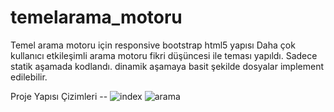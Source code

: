 # temelarama_motoru
Temel arama motoru için responsive bootstrap html5 yapısı
Daha çok kullanıcı etkileşimli arama motoru fikri düşüncesi ile teması yapıldı.
Sadece statik aşamada kodlandı. dinamik aşamaya basit şekilde dosyalar implement edilebilir.

Proje Yapısı Çizimleri --
![index](https://i.imgyukle.com/2018/11/28/HQWNP.png)
![arama](https://i.imgyukle.com/2018/11/28/HQUEN.png)
